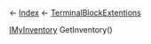 ← [Index](Api-Index) ← [TerminalBlockExtentions](Sandbox.ModAPI.Ingame.TerminalBlockExtentions)

[IMyInventory](VRage.Game.ModAPI.Ingame.IMyInventory) GetInventory()